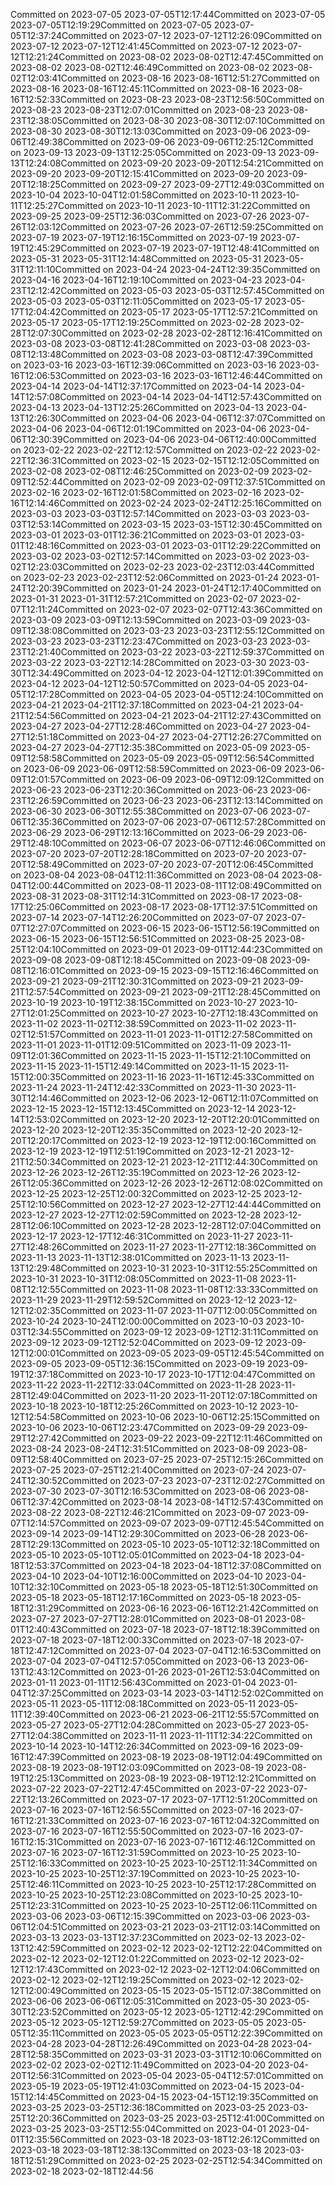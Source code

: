 Committed on 2023-07-05 2023-07-05T12:17:44Committed on 2023-07-05 2023-07-05T12:19:29Committed on 2023-07-05 2023-07-05T12:37:24Committed on 2023-07-12 2023-07-12T12:26:09Committed on 2023-07-12 2023-07-12T12:41:45Committed on 2023-07-12 2023-07-12T12:21:24Committed on 2023-08-02 2023-08-02T12:47:45Committed on 2023-08-02 2023-08-02T12:46:49Committed on 2023-08-02 2023-08-02T12:03:41Committed on 2023-08-16 2023-08-16T12:51:27Committed on 2023-08-16 2023-08-16T12:45:11Committed on 2023-08-16 2023-08-16T12:52:33Committed on 2023-08-23 2023-08-23T12:56:50Committed on 2023-08-23 2023-08-23T12:07:01Committed on 2023-08-23 2023-08-23T12:38:05Committed on 2023-08-30 2023-08-30T12:07:10Committed on 2023-08-30 2023-08-30T12:13:03Committed on 2023-09-06 2023-09-06T12:49:38Committed on 2023-09-06 2023-09-06T12:25:12Committed on 2023-09-13 2023-09-13T12:25:05Committed on 2023-09-13 2023-09-13T12:24:08Committed on 2023-09-20 2023-09-20T12:54:21Committed on 2023-09-20 2023-09-20T12:15:41Committed on 2023-09-20 2023-09-20T12:18:25Committed on 2023-09-27 2023-09-27T12:49:03Committed on 2023-10-04 2023-10-04T12:01:58Committed on 2023-10-11 2023-10-11T12:25:27Committed on 2023-10-11 2023-10-11T12:31:22Committed on 2023-09-25 2023-09-25T12:36:03Committed on 2023-07-26 2023-07-26T12:03:12Committed on 2023-07-26 2023-07-26T12:59:25Committed on 2023-07-19 2023-07-19T12:16:15Committed on 2023-07-19 2023-07-19T12:45:29Committed on 2023-07-19 2023-07-19T12:48:41Committed on 2023-05-31 2023-05-31T12:14:48Committed on 2023-05-31 2023-05-31T12:11:10Committed on 2023-04-24 2023-04-24T12:39:35Committed on 2023-04-16 2023-04-16T12:19:10Committed on 2023-04-23 2023-04-23T12:12:42Committed on 2023-05-03 2023-05-03T12:57:45Committed on 2023-05-03 2023-05-03T12:11:05Committed on 2023-05-17 2023-05-17T12:04:42Committed on 2023-05-17 2023-05-17T12:57:21Committed on 2023-05-17 2023-05-17T12:19:25Committed on 2023-02-28 2023-02-28T12:07:30Committed on 2023-02-28 2023-02-28T12:16:41Committed on 2023-03-08 2023-03-08T12:41:28Committed on 2023-03-08 2023-03-08T12:13:48Committed on 2023-03-08 2023-03-08T12:47:39Committed on 2023-03-16 2023-03-16T12:39:06Committed on 2023-03-16 2023-03-16T12:06:53Committed on 2023-03-16 2023-03-16T12:46:44Committed on 2023-04-14 2023-04-14T12:37:17Committed on 2023-04-14 2023-04-14T12:57:08Committed on 2023-04-14 2023-04-14T12:57:43Committed on 2023-04-13 2023-04-13T12:25:26Committed on 2023-04-13 2023-04-13T12:26:30Committed on 2023-04-06 2023-04-06T12:37:07Committed on 2023-04-06 2023-04-06T12:01:19Committed on 2023-04-06 2023-04-06T12:30:39Committed on 2023-04-06 2023-04-06T12:40:00Committed on 2023-02-22 2023-02-22T12:12:57Committed on 2023-02-22 2023-02-22T12:36:31Committed on 2023-02-15 2023-02-15T12:12:05Committed on 2023-02-08 2023-02-08T12:46:25Committed on 2023-02-09 2023-02-09T12:52:44Committed on 2023-02-09 2023-02-09T12:37:51Committed on 2023-02-16 2023-02-16T12:01:58Committed on 2023-02-16 2023-02-16T12:14:46Committed on 2023-02-24 2023-02-24T12:25:16Committed on 2023-03-03 2023-03-03T12:57:14Committed on 2023-03-03 2023-03-03T12:53:14Committed on 2023-03-15 2023-03-15T12:30:45Committed on 2023-03-01 2023-03-01T12:36:21Committed on 2023-03-01 2023-03-01T12:48:16Committed on 2023-03-01 2023-03-01T12:29:22Committed on 2023-03-02 2023-03-02T12:57:14Committed on 2023-03-02 2023-03-02T12:23:03Committed on 2023-02-23 2023-02-23T12:03:44Committed on 2023-02-23 2023-02-23T12:52:06Committed on 2023-01-24 2023-01-24T12:20:39Committed on 2023-01-24 2023-01-24T12:17:40Committed on 2023-01-31 2023-01-31T12:57:21Committed on 2023-02-07 2023-02-07T12:11:24Committed on 2023-02-07 2023-02-07T12:43:36Committed on 2023-03-09 2023-03-09T12:13:59Committed on 2023-03-09 2023-03-09T12:38:08Committed on 2023-03-23 2023-03-23T12:55:12Committed on 2023-03-23 2023-03-23T12:23:47Committed on 2023-03-23 2023-03-23T12:21:40Committed on 2023-03-22 2023-03-22T12:59:37Committed on 2023-03-22 2023-03-22T12:14:28Committed on 2023-03-30 2023-03-30T12:34:49Committed on 2023-04-12 2023-04-12T12:01:39Committed on 2023-04-12 2023-04-12T12:50:57Committed on 2023-04-05 2023-04-05T12:17:28Committed on 2023-04-05 2023-04-05T12:24:10Committed on 2023-04-21 2023-04-21T12:37:18Committed on 2023-04-21 2023-04-21T12:54:56Committed on 2023-04-21 2023-04-21T12:27:43Committed on 2023-04-27 2023-04-27T12:28:46Committed on 2023-04-27 2023-04-27T12:51:18Committed on 2023-04-27 2023-04-27T12:26:27Committed on 2023-04-27 2023-04-27T12:35:38Committed on 2023-05-09 2023-05-09T12:58:58Committed on 2023-05-09 2023-05-09T12:56:54Committed on 2023-06-09 2023-06-09T12:58:59Committed on 2023-06-09 2023-06-09T12:01:57Committed on 2023-06-09 2023-06-09T12:09:12Committed on 2023-06-23 2023-06-23T12:20:36Committed on 2023-06-23 2023-06-23T12:26:59Committed on 2023-06-23 2023-06-23T12:13:14Committed on 2023-06-30 2023-06-30T12:55:38Committed on 2023-07-06 2023-07-06T12:35:36Committed on 2023-07-06 2023-07-06T12:57:28Committed on 2023-06-29 2023-06-29T12:13:16Committed on 2023-06-29 2023-06-29T12:48:10Committed on 2023-06-07 2023-06-07T12:46:06Committed on 2023-07-20 2023-07-20T12:28:18Committed on 2023-07-20 2023-07-20T12:58:49Committed on 2023-07-20 2023-07-20T12:06:45Committed on 2023-08-04 2023-08-04T12:11:36Committed on 2023-08-04 2023-08-04T12:00:44Committed on 2023-08-11 2023-08-11T12:08:49Committed on 2023-08-31 2023-08-31T12:14:31Committed on 2023-08-17 2023-08-17T12:25:06Committed on 2023-08-17 2023-08-17T12:37:51Committed on 2023-07-14 2023-07-14T12:26:20Committed on 2023-07-07 2023-07-07T12:27:07Committed on 2023-06-15 2023-06-15T12:56:19Committed on 2023-06-15 2023-06-15T12:56:51Committed on 2023-08-25 2023-08-25T12:04:10Committed on 2023-09-01 2023-09-01T12:44:23Committed on 2023-09-08 2023-09-08T12:18:45Committed on 2023-09-08 2023-09-08T12:16:01Committed on 2023-09-15 2023-09-15T12:16:46Committed on 2023-09-21 2023-09-21T12:30:31Committed on 2023-09-21 2023-09-21T12:57:54Committed on 2023-09-21 2023-09-21T12:28:45Committed on 2023-10-19 2023-10-19T12:38:15Committed on 2023-10-27 2023-10-27T12:01:25Committed on 2023-10-27 2023-10-27T12:18:43Committed on 2023-11-02 2023-11-02T12:38:59Committed on 2023-11-02 2023-11-02T12:51:57Committed on 2023-11-01 2023-11-01T12:27:58Committed on 2023-11-01 2023-11-01T12:09:51Committed on 2023-11-09 2023-11-09T12:01:36Committed on 2023-11-15 2023-11-15T12:21:10Committed on 2023-11-15 2023-11-15T12:49:14Committed on 2023-11-15 2023-11-15T12:00:35Committed on 2023-11-16 2023-11-16T12:45:33Committed on 2023-11-24 2023-11-24T12:42:33Committed on 2023-11-30 2023-11-30T12:14:46Committed on 2023-12-06 2023-12-06T12:11:07Committed on 2023-12-15 2023-12-15T12:13:45Committed on 2023-12-14 2023-12-14T12:53:02Committed on 2023-12-20 2023-12-20T12:20:01Committed on 2023-12-20 2023-12-20T12:35:35Committed on 2023-12-20 2023-12-20T12:20:17Committed on 2023-12-19 2023-12-19T12:00:16Committed on 2023-12-19 2023-12-19T12:51:19Committed on 2023-12-21 2023-12-21T12:50:34Committed on 2023-12-21 2023-12-21T12:44:30Committed on 2023-12-26 2023-12-26T12:35:19Committed on 2023-12-26 2023-12-26T12:05:36Committed on 2023-12-26 2023-12-26T12:08:02Committed on 2023-12-25 2023-12-25T12:00:32Committed on 2023-12-25 2023-12-25T12:10:56Committed on 2023-12-27 2023-12-27T12:44:44Committed on 2023-12-27 2023-12-27T12:02:59Committed on 2023-12-28 2023-12-28T12:06:10Committed on 2023-12-28 2023-12-28T12:07:04Committed on 2023-12-17 2023-12-17T12:46:31Committed on 2023-11-27 2023-11-27T12:48:26Committed on 2023-11-27 2023-11-27T12:18:36Committed on 2023-11-13 2023-11-13T12:38:01Committed on 2023-11-13 2023-11-13T12:29:48Committed on 2023-10-31 2023-10-31T12:55:25Committed on 2023-10-31 2023-10-31T12:08:05Committed on 2023-11-08 2023-11-08T12:12:55Committed on 2023-11-08 2023-11-08T12:33:33Committed on 2023-11-29 2023-11-29T12:59:52Committed on 2023-12-12 2023-12-12T12:02:35Committed on 2023-11-07 2023-11-07T12:00:05Committed on 2023-10-24 2023-10-24T12:00:00Committed on 2023-10-03 2023-10-03T12:34:55Committed on 2023-09-12 2023-09-12T12:31:11Committed on 2023-09-12 2023-09-12T12:52:04Committed on 2023-09-12 2023-09-12T12:00:01Committed on 2023-09-05 2023-09-05T12:45:54Committed on 2023-09-05 2023-09-05T12:36:15Committed on 2023-09-19 2023-09-19T12:37:18Committed on 2023-10-17 2023-10-17T12:04:47Committed on 2023-11-22 2023-11-22T12:33:04Committed on 2023-11-28 2023-11-28T12:49:04Committed on 2023-11-20 2023-11-20T12:07:18Committed on 2023-10-18 2023-10-18T12:25:26Committed on 2023-10-12 2023-10-12T12:54:58Committed on 2023-10-06 2023-10-06T12:25:15Committed on 2023-10-06 2023-10-06T12:23:47Committed on 2023-09-29 2023-09-29T12:27:42Committed on 2023-09-22 2023-09-22T12:11:46Committed on 2023-08-24 2023-08-24T12:31:51Committed on 2023-08-09 2023-08-09T12:58:40Committed on 2023-07-25 2023-07-25T12:15:26Committed on 2023-07-25 2023-07-25T12:21:40Committed on 2023-07-24 2023-07-24T12:30:52Committed on 2023-07-23 2023-07-23T12:02:27Committed on 2023-07-30 2023-07-30T12:16:53Committed on 2023-08-06 2023-08-06T12:37:42Committed on 2023-08-14 2023-08-14T12:57:43Committed on 2023-08-22 2023-08-22T12:46:21Committed on 2023-09-07 2023-09-07T12:14:57Committed on 2023-09-07 2023-09-07T12:45:54Committed on 2023-09-14 2023-09-14T12:29:30Committed on 2023-06-28 2023-06-28T12:29:13Committed on 2023-05-10 2023-05-10T12:32:18Committed on 2023-05-10 2023-05-10T12:05:01Committed on 2023-04-18 2023-04-18T12:53:37Committed on 2023-04-18 2023-04-18T12:37:08Committed on 2023-04-10 2023-04-10T12:16:00Committed on 2023-04-10 2023-04-10T12:32:10Committed on 2023-05-18 2023-05-18T12:51:30Committed on 2023-05-18 2023-05-18T12:17:16Committed on 2023-05-18 2023-05-18T12:31:29Committed on 2023-06-16 2023-06-16T12:21:42Committed on 2023-07-27 2023-07-27T12:28:01Committed on 2023-08-01 2023-08-01T12:40:43Committed on 2023-07-18 2023-07-18T12:18:39Committed on 2023-07-18 2023-07-18T12:00:33Committed on 2023-07-18 2023-07-18T12:47:12Committed on 2023-07-04 2023-07-04T12:16:53Committed on 2023-07-04 2023-07-04T12:57:05Committed on 2023-06-13 2023-06-13T12:43:12Committed on 2023-01-26 2023-01-26T12:53:04Committed on 2023-01-11 2023-01-11T12:56:43Committed on 2023-01-04 2023-01-04T12:37:25Committed on 2023-03-14 2023-03-14T12:52:02Committed on 2023-05-11 2023-05-11T12:08:18Committed on 2023-05-11 2023-05-11T12:39:40Committed on 2023-06-21 2023-06-21T12:55:57Committed on 2023-05-27 2023-05-27T12:04:28Committed on 2023-05-27 2023-05-27T12:04:38Committed on 2023-11-11 2023-11-11T12:34:22Committed on 2023-10-14 2023-10-14T12:26:34Committed on 2023-09-16 2023-09-16T12:47:39Committed on 2023-08-19 2023-08-19T12:04:49Committed on 2023-08-19 2023-08-19T12:03:09Committed on 2023-08-19 2023-08-19T12:25:13Committed on 2023-08-19 2023-08-19T12:12:21Committed on 2023-07-22 2023-07-22T12:47:45Committed on 2023-07-22 2023-07-22T12:13:26Committed on 2023-07-17 2023-07-17T12:51:20Committed on 2023-07-16 2023-07-16T12:56:55Committed on 2023-07-16 2023-07-16T12:21:33Committed on 2023-07-16 2023-07-16T12:04:32Committed on 2023-07-16 2023-07-16T12:55:50Committed on 2023-07-16 2023-07-16T12:15:31Committed on 2023-07-16 2023-07-16T12:46:12Committed on 2023-07-16 2023-07-16T12:31:59Committed on 2023-10-25 2023-10-25T12:16:33Committed on 2023-10-25 2023-10-25T12:11:34Committed on 2023-10-25 2023-10-25T12:37:19Committed on 2023-10-25 2023-10-25T12:46:11Committed on 2023-10-25 2023-10-25T12:17:28Committed on 2023-10-25 2023-10-25T12:23:08Committed on 2023-10-25 2023-10-25T12:23:31Committed on 2023-10-25 2023-10-25T12:06:11Committed on 2023-03-06 2023-03-06T12:15:39Committed on 2023-03-06 2023-03-06T12:04:51Committed on 2023-03-21 2023-03-21T12:03:14Committed on 2023-03-13 2023-03-13T12:37:23Committed on 2023-02-13 2023-02-13T12:42:59Committed on 2023-02-12 2023-02-12T12:22:04Committed on 2023-02-12 2023-02-12T12:01:22Committed on 2023-02-12 2023-02-12T12:17:43Committed on 2023-02-12 2023-02-12T12:04:06Committed on 2023-02-12 2023-02-12T12:19:25Committed on 2023-02-12 2023-02-12T12:00:49Committed on 2023-05-15 2023-05-15T12:07:38Committed on 2023-06-06 2023-06-06T12:05:31Committed on 2023-05-30 2023-05-30T12:23:52Committed on 2023-05-12 2023-05-12T12:42:29Committed on 2023-05-12 2023-05-12T12:59:27Committed on 2023-05-05 2023-05-05T12:35:11Committed on 2023-05-05 2023-05-05T12:22:39Committed on 2023-04-28 2023-04-28T12:26:49Committed on 2023-04-28 2023-04-28T12:58:35Committed on 2023-03-31 2023-03-31T12:10:06Committed on 2023-02-02 2023-02-02T12:11:49Committed on 2023-04-20 2023-04-20T12:56:31Committed on 2023-05-04 2023-05-04T12:57:01Committed on 2023-05-19 2023-05-19T12:41:03Committed on 2023-04-15 2023-04-15T12:14:45Committed on 2023-04-15 2023-04-15T12:19:35Committed on 2023-03-25 2023-03-25T12:36:18Committed on 2023-03-25 2023-03-25T12:20:36Committed on 2023-03-25 2023-03-25T12:41:00Committed on 2023-03-25 2023-03-25T12:55:04Committed on 2023-04-01 2023-04-01T12:35:56Committed on 2023-03-18 2023-03-18T12:26:12Committed on 2023-03-18 2023-03-18T12:38:13Committed on 2023-03-18 2023-03-18T12:51:29Committed on 2023-02-25 2023-02-25T12:54:34Committed on 2023-02-18 2023-02-18T12:44:56